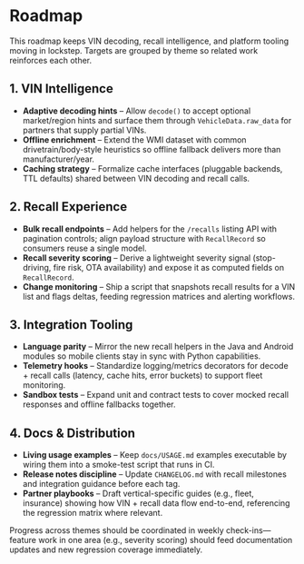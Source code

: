 # Roadmap

This roadmap keeps VIN decoding, recall intelligence, and platform tooling moving in lockstep. Targets are grouped by theme so related work reinforces each other.

## 1. VIN Intelligence

- **Adaptive decoding hints** – Allow `decode()` to accept optional market/region hints and surface them through `VehicleData.raw_data` for partners that supply partial VINs.
- **Offline enrichment** – Extend the WMI dataset with common drivetrain/body-style heuristics so offline fallback delivers more than manufacturer/year.
- **Caching strategy** – Formalize cache interfaces (pluggable backends, TTL defaults) shared between VIN decoding and recall calls.

## 2. Recall Experience

- **Bulk recall endpoints** – Add helpers for the `/recalls` listing API with pagination controls; align payload structure with `RecallRecord` so consumers reuse a single model.
- **Recall severity scoring** – Derive a lightweight severity signal (stop-driving, fire risk, OTA availability) and expose it as computed fields on `RecallRecord`.
- **Change monitoring** – Ship a script that snapshots recall results for a VIN list and flags deltas, feeding regression matrices and alerting workflows.

## 3. Integration Tooling

- **Language parity** – Mirror the new recall helpers in the Java and Android modules so mobile clients stay in sync with Python capabilities.
- **Telemetry hooks** – Standardize logging/metrics decorators for decode + recall calls (latency, cache hits, error buckets) to support fleet monitoring.
- **Sandbox tests** – Expand unit and contract tests to cover mocked recall responses and offline fallbacks together.

## 4. Docs & Distribution

- **Living usage examples** – Keep `docs/USAGE.md` examples executable by wiring them into a smoke-test script that runs in CI.
- **Release notes discipline** – Update `CHANGELOG.md` with recall milestones and integration guidance before each tag.
- **Partner playbooks** – Draft vertical-specific guides (e.g., fleet, insurance) showing how VIN + recall data flow end-to-end, referencing the regression matrix where relevant.

Progress across themes should be coordinated in weekly check-ins—feature work in one area (e.g., severity scoring) should feed documentation updates and new regression coverage immediately.
